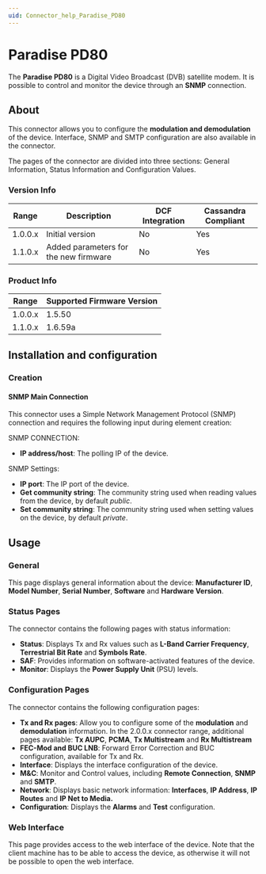```yaml
---
uid: Connector_help_Paradise_PD80
---
```


# Paradise PD80

The **Paradise PD80** is a Digital Video Broadcast (DVB) satellite modem. It is possible to control and monitor the device through an **SNMP** connection.

## About

This connector allows you to configure the **modulation and demodulation** of the device. Interface, SNMP and SMTP configuration are also available in the connector.

The pages of the connector are divided into three sections: General Information, Status Information and Configuration Values.

### Version Info

| **Range** | **Description**                       | **DCF Integration** | **Cassandra Compliant** |
|------------------|---------------------------------------|---------------------|-------------------------|
| 1.0.0.x          | Initial version                       | No                  | Yes                     |
| 1.1.0.x          | Added parameters for the new firmware | No                  | Yes                     |

### Product Info

| Range | Supported Firmware Version |
|------------------|-----------------------------|
| 1.0.0.x          | 1.5.50                      |
| 1.1.0.x          | 1.6.59a                     |

## Installation and configuration

### Creation

#### SNMP Main Connection

This connector uses a Simple Network Management Protocol (SNMP) connection and requires the following input during element creation:

SNMP CONNECTION:

- **IP address/host**: The polling IP of the device.

SNMP Settings:

- **IP port**: The IP port of the device.
- **Get community string**: The community string used when reading values from the device, by default *public*.
- **Set community string**: The community string used when setting values on the device, by default *private*.

## Usage

### General

This page displays general information about the device: **Manufacturer ID**, **Model Number**, **Serial Number**, **Software** and **Hardware Version**.

### Status Pages

The connector contains the following pages with status information:

- **Status**: Displays Tx and Rx values such as **L-Band Carrier Frequency**, **Terrestrial Bit Rate** and **Symbols Rate**.
- **SAF**: Provides information on software-activated features of the device.
- **Monitor**: Displays the **Power Supply Unit** (PSU) levels.

### Configuration Pages

The connector contains the following configuration pages:

- **Tx and Rx pages**: Allow you to configure some of the **modulation** and **demodulation** information. In the 2.0.0.x connector range, additional pages available: **Tx AUPC**, **PCMA**, **Tx Multistream** and **Rx Multistream**
- **FEC-Mod and BUC LNB**: Forward Error Correction and BUC configuration, available for Tx and Rx.
- **Interface**: Displays the interface configuration of the device.
- **M&C**: Monitor and Control values, including **Remote Connection**, **SNMP** and **SMTP**.
- **Network**: Displays basic network information: **Interfaces**, **IP Address**, **IP Routes** and **IP Net to Media.**
- **Configuration**: Displays the **Alarms** and **Test** configuration.

### Web Interface

This page provides access to the web interface of the device. Note that the client machine has to be able to access the device, as otherwise it will not be possible to open the web interface.
